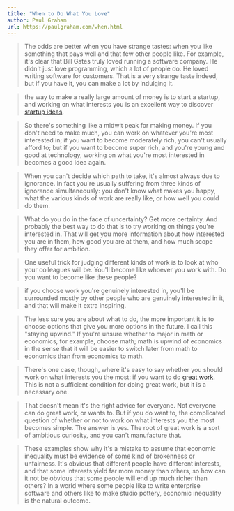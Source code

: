 ```yaml
---
title: "When to Do What You Love"
author: Paul Graham
url: https://paulgraham.com/when.html
---
```


> The odds are better when you have strange tastes: when you like something that pays well and that few other people like. For example, it's clear that Bill Gates truly loved running a software company. He didn't just love programming, which a lot of people do. He loved writing software for customers. That is a very strange taste indeed, but if you have it, you can make a lot by indulging it.


> the way to make a really large amount of money is to start a startup, and working on what interests you is an excellent way to discover [startup ideas](https://paulgraham.com/when.html/startupideas.html).


> So there's something like a midwit peak for making money. If you don't need to make much, you can work on whatever you're most interested in; if you want to become moderately rich, you can't usually afford to; but if you want to become super rich, and you're young and good at technology, working on what you're most interested in becomes a good idea again.


> When you can't decide which path to take, it's almost always due to ignorance. In fact you're usually suffering from three kinds of ignorance simultaneously: you don't know what makes you happy, what the various kinds of work are really like, or how well you could do them.


> What do you do in the face of uncertainty? Get more certainty. And probably the best way to do that is to try working on things you're interested in. That will get you more information about how interested you are in them, how good you are at them, and how much scope they offer for ambition.


> One useful trick for judging different kinds of work is to look at who your colleagues will be. You'll become like whoever you work with. Do you want to become like these people?


> if you choose work you're genuinely interested in, you'll be surrounded mostly by other people who are genuinely interested in it, and that will make it extra inspiring.


> The less sure you are about what to do, the more important it is to choose options that give you more options in the future. I call this "staying upwind." If you're unsure whether to major in math or economics, for example, choose math; math is upwind of economics in the sense that it will be easier to switch later from math to economics than from economics to math.


> There's one case, though, where it's easy to say whether you should work on what interests you the most: if you want to do [great work](https://paulgraham.com/when.html/greatwork.html). This is not a sufficient condition for doing great work, but it is a necessary one.


> That doesn't mean it's the right advice for everyone. Not everyone can do great work, or wants to. But if you do want to, the complicated question of whether or not to work on what interests you the most becomes simple. The answer is yes. The root of great work is a sort of ambitious curiosity, and you can't manufacture that.


> These examples show why it's a mistake to assume that economic inequality must be evidence of some kind of brokenness or unfairness. It's obvious that different people have different interests, and that some interests yield far more money than others, so how can it not be obvious that some people will end up much richer than others? In a world where some people like to write enterprise software and others like to make studio pottery, economic inequality is the natural outcome.



